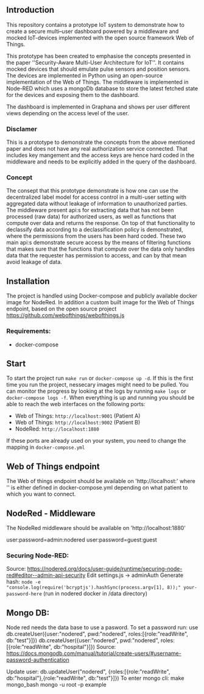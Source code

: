 ## Introduction
This repository contains a prototype IoT system to demonstrate how to create a secure multi–user dashboard powered by a middleware and mocked IoT-devices implemented with the open source framework Web of Things.

This prototype has been created to emphasise the concepts presented in the paper ''Security-Aware Multi-User Architecture for IoT''. It contains mocked devices that should emulate pulse sensors and position sensors. The devices are implemented in Python using an open-source implementation of the Web of Things.
The middleware is implemented in Node-RED which uses a mongoDb database to store the latest fetched state for the devices and exposing them to the dashboard.

The dashboard is implemented in Graphana and shows per user different views depending on the access level of the user.

### Disclamer
This is a prototype to demonstrate the concepts from the above mentioned paper and does not have any real authorization service connected. That includes key mangement and the access keys are hence hard coded in the middleware and needs to be explicitly added in the query of the dashboard.

### Concept
The consept that this prototype demonstrate is how one can use the decentralized label model for access control in a multi-user setting with aggregated data without leakage of information to unauthorized parties.
The middleware present api:s for extracting data that has not been processed (raw data) for authorized users, as well as functions that compute over data and returns the response. On top of that functionality to declassify data according to a declassification policy is demonstrated, where the permissions from the users has been hard coded. These two main api:s demonstrate secure access by the means of filtering functions that makes sure that the functions that compute over the data only handles data that the requester has permission to access, and can by that mean avoid leakage of data.


  ## Installation
  The project is handled using Docker-compose and publicly available docker image for NodeRed. In addition a custom built image for the Web of Things endpoint, based on the open source project https://github.com/webofthings/webofthings.js

  ### Requirements:
  * docker-compose

  ## Start
  To start the project run ``make run`` or ``docker-compose up -d``.
  If this is the first time you run the project, nessecary images might need to be pulled. You can monitor the progress by looking at the logs by running ``make logs`` or ``docker-compose logs -f``.
  When everything is up and running you should be able to reach the web interfaces on the following ports:
  * Web of Things: ``http://localhost:9001`` (Patient A)
  * Web of Things: ``http://localhost:9002`` (Patient B)
  * NodeRed: ``http://localhost:1880``

  If these ports are already used on your system, you need to change the mapping in ``docker-compose.yml``
  
  ## Web of Things endpoint
  The Web of things endpoint should be available on 'http://localhost:<PORT>' where '<PORT>' is either defined in docker-compose.yml depending on what patient to which you want to connect.
  
  ## NodeRed - Middleware
  The NodeRed middleware should be available on 'http://localhost:1880'

  user:password=admin:nodered
  user:password=guest:guest

  ### Securing Node-RED:
  Source: https://nodered.org/docs/user-guide/runtime/securing-node-red#editor--admin-api-security
  Edit settings.js -> adminAuth
  Generate hash: ``node -e "console.log(require('bcryptjs').hashSync(process.argv[1], 8));" your-password-here``
  (run in nodered docker in /data directory)

## Mongo DB:
Node red needs the data base to use a pasword.
To set a password run:
use <database>
db.createUser({user:"nodered", pwd:"nodered", roles:[{role:"readWrite", db:"test"}]})
db.createUser({user:"nodered", pwd:"nodered", roles:[{role:"readWrite", db:"hospital"}]})
Source: https://docs.mongodb.com/manual/tutorial/create-users/#username-password-authentication

Update user:
db.updateUser("nodered", {roles:[{role:"readWrite", db:"hospital"},{role:"readWrite", db:"test"}]}) 
To enter mongo cli:
make mongo_bash
mongo -u root -p example
